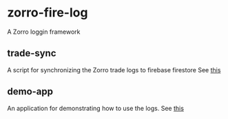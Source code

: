 # zorro-fire-log
A Zorro loggin framework

## trade-sync
A script for synchronizing the Zorro trade logs to firebase firestore
See [this](https://github.com/phl3x0r/zorro-fire-log/tree/master/trade-sync)

## demo-app
An application for demonstrating how to use the logs.
See [this](https://github.com/phl3x0r/zorro-fire-log/tree/master/demo-app)
